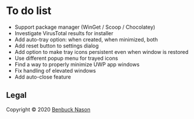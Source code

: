 # To do list

- Support package manager (WinGet / Scoop / Chocolatey)
- Investigate VirusTotal results for installer
- Add auto-tray option: when created, when minimized, both
- Add reset button to settings dialog
- Add option to make tray icons persistent even when window is restored
- Use different popup menu for trayed icons
- Find a way to properly minimize UWP app windows
- Fix handling of elevated windows
- Add auto-close feature

## Legal

Copyright &copy; 2020 [Benbuck Nason](<https://github.com/benbuck>)
